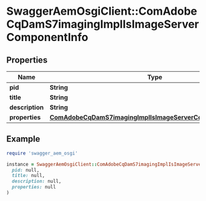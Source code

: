 # SwaggerAemOsgiClient::ComAdobeCqDamS7imagingImplIsImageServerComponentInfo

## Properties

| Name | Type | Description | Notes |
| ---- | ---- | ----------- | ----- |
| **pid** | **String** |  | [optional] |
| **title** | **String** |  | [optional] |
| **description** | **String** |  | [optional] |
| **properties** | [**ComAdobeCqDamS7imagingImplIsImageServerComponentProperties**](ComAdobeCqDamS7imagingImplIsImageServerComponentProperties.md) |  | [optional] |

## Example

```ruby
require 'swagger_aem_osgi'

instance = SwaggerAemOsgiClient::ComAdobeCqDamS7imagingImplIsImageServerComponentInfo.new(
  pid: null,
  title: null,
  description: null,
  properties: null
)
```

